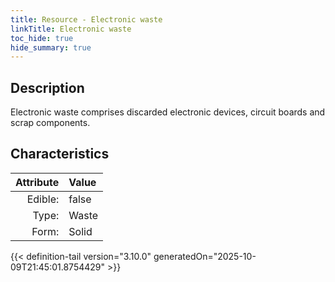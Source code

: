 ```yaml
---
title: Resource - Electronic waste
linkTitle: Electronic waste
toc_hide: true
hide_summary: true
---
```

<!-- This is generated by the MarsSim HelpGenertor, do not edit. -->

## Description
Electronic waste comprises discarded electronic devices, circuit boards and scrap components.

## Characteristics

| Attribute      | Value |
|--------:|:------|
|Edible:|false|
|Type:|Waste|
|Form:|Solid|
 



    


{{< definition-tail version="3.10.0" generatedOn="2025-10-09T21:45:01.8754429" >}}


